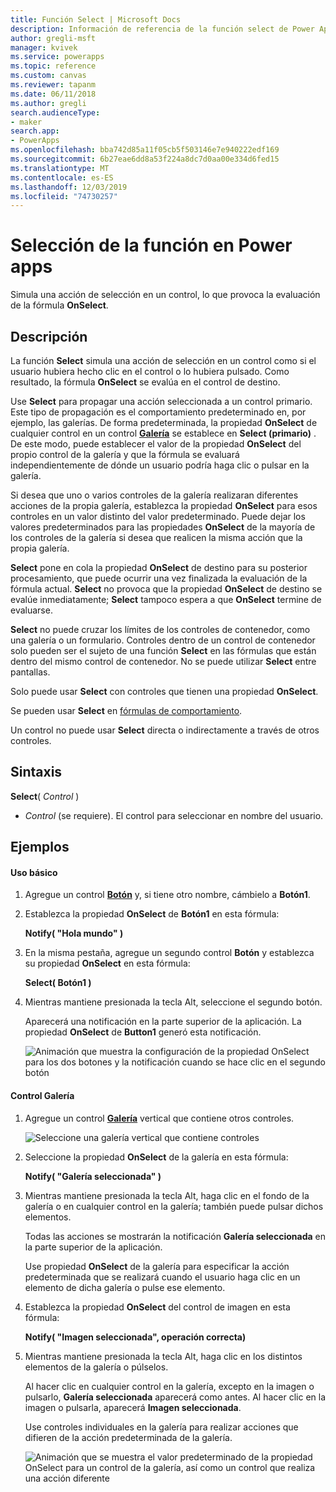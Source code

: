 ```yaml
---
title: Función Select | Microsoft Docs
description: Información de referencia de la función select de Power Apps, incluida la sintaxis
author: gregli-msft
manager: kvivek
ms.service: powerapps
ms.topic: reference
ms.custom: canvas
ms.reviewer: tapanm
ms.date: 06/11/2018
ms.author: gregli
search.audienceType:
- maker
search.app:
- PowerApps
ms.openlocfilehash: bba742d85a11f05cb5f503146e7e940222edf169
ms.sourcegitcommit: 6b27eae6dd8a53f224a8dc7d0aa00e334d6fed15
ms.translationtype: MT
ms.contentlocale: es-ES
ms.lasthandoff: 12/03/2019
ms.locfileid: "74730257"
---
```

# <a name="select-function-in-power-apps"></a>Selección de la función en Power apps
Simula una acción de selección en un control, lo que provoca la evaluación de la fórmula **OnSelect**.

## <a name="description"></a>Descripción
La función **Select** simula una acción de selección en un control como si el usuario hubiera hecho clic en el control o lo hubiera pulsado. Como resultado, la fórmula **OnSelect** se evalúa en el control de destino.

Use **Select** para propagar una acción seleccionada a un control primario. Este tipo de propagación es el comportamiento predeterminado en, por ejemplo, las galerías. De forma predeterminada, la propiedad **OnSelect** de cualquier control en un control **[Galería](../controls/control-gallery.md)** se establece en **Select (primario)** . De este modo, puede establecer el valor de la propiedad **OnSelect** del propio control de la galería y que la fórmula se evaluará independientemente de dónde un usuario podría haga clic o pulsar en la galería.

Si desea que uno o varios controles de la galería realizaran diferentes acciones de la propia galería, establezca la propiedad **OnSelect** para esos controles en un valor distinto del valor predeterminado. Puede dejar los valores predeterminados para las propiedades **OnSelect** de la mayoría de los controles de la galería si desea que realicen la misma acción que la propia galería.

**Select** pone en cola la propiedad **OnSelect** de destino para su posterior procesamiento, que puede ocurrir una vez finalizada la evaluación de la fórmula actual. **Select** no provoca que la propiedad **OnSelect** de destino se evalúe inmediatamente; **Select** tampoco espera a que **OnSelect** termine de evaluarse.

**Select** no puede cruzar los límites de los controles de contenedor, como una galería o un formulario. Controles dentro de un control de contenedor solo pueden ser el sujeto de una función **Select** en las fórmulas que están dentro del mismo control de contenedor. No se puede utilizar **Select** entre pantallas.

Solo puede usar **Select** con controles que tienen una propiedad **OnSelect**.

Se pueden usar **Select** en [fórmulas de comportamiento](../working-with-formulas-in-depth.md).

Un control no puede usar **Select** directa o indirectamente a través de otros controles.

## <a name="syntax"></a>Sintaxis
**Select**( *Control* )

* *Control* (se requiere).  El control para seleccionar en nombre del usuario.

## <a name="examples"></a>Ejemplos

#### <a name="basic-usage"></a>Uso básico

1. Agregue un control **[Botón](../controls/control-button.md)** y, si tiene otro nombre, cámbielo a **Botón1**.

1. Establezca la propiedad **OnSelect** de **Botón1** en esta fórmula:

    **Notify( "Hola mundo" )**

1. En la misma pestaña, agregue un segundo control **Botón** y establezca su propiedad **OnSelect** en esta fórmula:

    **Select( Botón1 )**

1. Mientras mantiene presionada la tecla Alt, seleccione el segundo botón.

    Aparecerá una notificación en la parte superior de la aplicación. La propiedad **OnSelect** de **Button1** generó esta notificación.

    ![Animación que muestra la configuración de la propiedad OnSelect para los dos botones y la notificación cuando se hace clic en el segundo botón](media/function-select/basic-select.gif)

#### <a name="gallery-control"></a>Control Galería

1. Agregue un control **[Galería](../controls/control-gallery.md)** vertical que contiene otros controles.

    ![Seleccione una galería vertical que contiene controles](media/function-select/select-gallery.png)

2. Seleccione la propiedad **OnSelect** de la galería en esta fórmula:
 
    **Notify( "Galería seleccionada" )**

3. Mientras mantiene presionada la tecla Alt, haga clic en el fondo de la galería o en cualquier control en la galería; también puede pulsar dichos elementos.

    Todas las acciones se mostrarán la notificación **Galería seleccionada** en la parte superior de la aplicación.

    Use propiedad **OnSelect** de la galería para especificar la acción predeterminada que se realizará cuando el usuario haga clic en un elemento de dicha galería o pulse ese elemento.

5. Establezca la propiedad **OnSelect** del control de imagen en esta fórmula:

    **Notify( "Imagen seleccionada", operación correcta)**

6. Mientras mantiene presionada la tecla Alt, haga clic en los distintos elementos de la galería o púlselos.

    Al hacer clic en cualquier control en la galería, excepto en la imagen o pulsarlo, **Galería seleccionada** aparecerá como antes. Al hacer clic en la imagen o pulsarla, aparecerá **Imagen seleccionada**.
 
    Use controles individuales en la galería para realizar acciones que difieren de la acción predeterminada de la galería.

    ![Animación que se muestra el valor predeterminado de la propiedad OnSelect para un control de la galería, así como un control que realiza una acción diferente](media/function-select/gallery-select.gif)
